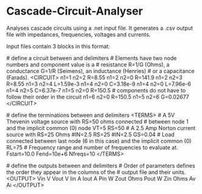 # Cascade-Circuit-Analyser
Analyses cascade circuits using a .net input file. It generates a .csv output file with impedances, frequencies, voltages and currents. 

Input files contain 3 blocks in this format:

\# define a circuit between <CIRCUIT> and </CIRCUIT> delimiters
\# Elements have two node numbers and component value is a 
\# resistance R=1/G (Ohms), a conductance G=1/R (Seimens), an inductance (Henries)
\# or a capacitance (Farads).
\<CIRCUIT>
n1=1 n2=2 R=8.55
n1=2 n2=0 R=141.9
n1=2 n2=3 R=8.55
n1=3 n2=4 L=1.59e-3
n1=4 n2=0 C=3.18e-9
n1=4 n2=0 L=7.96e-6
n1=4 n2=5 C=6.37e-7
n1=5 n2=0 R=150.5
\# components do not have to follow their order in the circuit
n1=6 n2=0 R=150.5
n1=5 n2=6 G=0.02677
\</CIRCUIT>

\# define the terminations between <TERMS> and </TERMS> delimiters
\<TERMS>
\# A 5V Thevenin voltage source with RS=50 ohms connected
\# between node 1 and the implicit common (0) node
VT=5 RS=50
\# A 2.5 Amp Norton current source with RS=25 Ohms
\#IN=2.5 RS=25
\#IN=2.5 GS=0.04
\# Load connected between last node (6 in this case) and the implicit common (0)
RL=75
\# Frequency range and number of frequencies to evaluate at. 
Fstart=10.0 Fend=10e+6 Nfreqs=10
\</TERMS>

\# define the outputs between <OUTPUT> and </OUTPUT> delimiters
\# Order of parameters defines the order they appear in the columns of the 
\# output file and their units.
\<OUTPUT>
Vin V
Vout V
Iin A
Iout A
Pin W
Zout Ohms
Pout W
Zin Ohms
Av 
Ai
\</OUTPUT>

